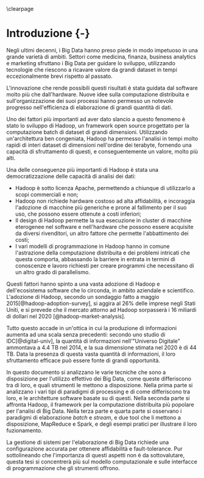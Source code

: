 \clearpage

# Introduzione {-}

Negli ultimi decenni, i Big Data hanno preso piede in modo impetuoso in una
grande varietà di ambiti. Settori come medicina, finanza, business analytics e
marketing sfruttano i Big Data per guidare lo sviluppo, utilizzando tecnologie
che riescono a ricavare valore da grandi dataset in tempi eccezionalmente brevi
rispetto al passato.

L'innovazione che rende possibili questi risultati è stata guidata dal software
molto più che dall'hardware. Nuove idee sulla computazione distribuita
e sull'organizzazione dei suoi processi hanno permesso un notevole progresso
nell'efficienza di elaborazione di grandi quantità di dati.

Uno dei fattori più importanti ad aver dato slancio a questo fenomeno è stato
lo sviluppo di Hadoop, un framework open source progettato per la computazione
batch di dataset di grandi dimensioni. Utilizzando un'architettura ben
congeniata, Hadoop ha permesso l'analisi in tempi molto rapidi di interi
dataset di dimensioni nell'ordine dei terabyte, fornendo una capacità di
sfruttamento di questi, e conseguentemente un valore, molto più alti.

Una delle conseguenze più importanti di Hadoop è stata una democratizzazione
delle capacità di analisi dei dati:

* Hadoop è sotto licenza Apache, permettendo a chiunque di utilizzarlo a scopi
  commerciali e non;
* Hadoop non richiede hardware costoso ad alta affidabilità, e incoraggia
  l'adozione di macchine più generiche e prone al fallimento per il suo uso,
  che possono essere ottenute a costi inferiori;
* Il design di Hadoop permette la sua esecuzione in cluster di macchine
  eterogenee nel software e nell'hardware che possono essere acquisite da
  diversi rivenditori, un altro fattore che permette l'abbattimento dei costi;
* I vari modelli di programmazione in Hadoop hanno in comune l'astrazione della
  computazione distribuita e dei problemi intricati che questa comporta,
  abbassando la barriere in entrata in termini di conoscenze e lavoro richiesti
  per creare programmi che necessitano di un altro grado di parallelismo.

Questi fattori hanno spinto a una vasta adozione di Hadoop e dell'ecosistema
software che lo circonda, in ambito aziendale e scientifico. L'adozione di
Hadoop, secondo un sondaggio fatto a maggio 2015[@hadoop-adoption-survey], si
aggira al 26% delle imprese negli Stati Uniti, e si prevede che il mercato
attorno ad Hadoop sorpasserà i 16 miliardi di dollari nel 2020
[@hadoop-market-analysis].

Tutto questo accade in un'ottica in cui la produzione di informazioni aumenta
ad una scala senza precedenti: secondo uno studio di IDC[@digital-univ], la
quantità di informazioni nell'"Universo Digitale" ammontava a 4.4 TB nel 2014,
e la sua dimensione stimata nel 2020 è di 44 TB. Data la presenza di questa
vasta quantità di informazioni, il loro sfruttamento efficace può essere fonte
di grandi opportunità. 

In questo documento si analizzano le varie tecniche che sono a disposizione per
l'utilizzo effettivo dei Big Data, come queste differiscono tra di loro, e
quali strumenti le mettono a disposizione. Nella prima parte si analizzano i
vari tipi di paradigmi di processing e di come differiscono tra loro, e le
architetture software basate su di questi. Nella seconda parte si affronta
Hadoop, il framework per la computazione distribuita più popolare per l'analisi
di Big Data. Nella terza parte e quarta parte si osservano i paradigmi di
elaborazione *batch* e *stream*, e due tool che li mettono a disposizione,
MapReduce e Spark, e degli esempi pratici per illustrare il loro fuzionamento.

La gestione di sistemi per l'elaborazione di Big Data richiede una
configurazione accurata per ottenere affidabilità e fault-tolerance. Pur
sottolineando che l'importanza di questi aspetti non è da sottovalutare, questa
tesi si concentrerà più sul modello computazionale e sulle interfacce di
programmazione che gli strumenti offrono.

